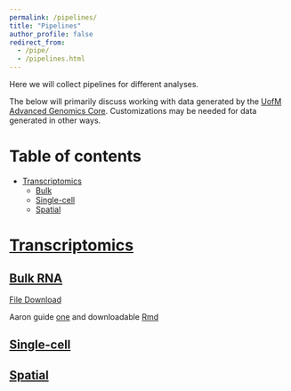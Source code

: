 ```yaml
---
permalink: /pipelines/
title: "Pipelines"
author_profile: false
redirect_from:
  - /pipe/
  - /pipelines.html
---
```


Here we will collect pipelines for different analyses.

The below will primarily discuss working with data generated by the [UofM Advanced Genomics Core](https://medresearch.umich.edu/office-research/about-office-research/biomedical-research-core-facilities/advanced-genomics-core). Customizations may be needed for data generated in other ways.

# Table of contents

* <a href="#transcriptomics">Transcriptomics</a>
  * <a href="#bulk">Bulk</a>
  * <a href="#scRNA">Single-cell</a>
  * <a href="#spatial">Spatial</a>



# [Transcriptomics](#transcriptomics)

## [Bulk RNA](#bulk)

<a href="/files/paper1.pdf">File Download</a>

Aaron guide [one](/files/AaronBulkPipeline/bulkRNAseq_pipeline-part1-data_Import_DE_analysis.html) and downloadable <a href="/files/AaronBulkPipeline/bulkRNAseq_pipeline-part1-data_Import_DE_analysis.Rmd">Rmd</a>

## [Single-cell](#scRNA)

## [Spatial](#spatial)
